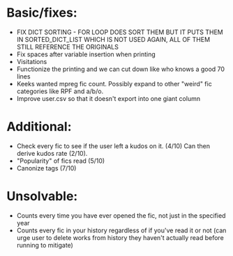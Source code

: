 # Basic/fixes:
* FIX DICT SORTING - FOR LOOP DOES SORT THEM BUT IT PUTS THEM IN SORTED_DICT_LIST WHICH IS NOT USED AGAIN, ALL OF THEM STILL REFERENCE THE ORIGINALS
* Fix spaces after variable insertion when printing
* Visitations
* Functionize the printing and we can cut down like who knows a good 70 lines
* Keeks wanted mpreg fic count. Possibly expand to other "weird" fic categories like RPF and a/b/o.
* Improve user.csv so that it doesn't export into one giant column

# Additional:
* Check every fic to see if the user left a kudos on it. (4/10) Can then derive kudos rate (2/10).
* "Popularity" of fics read (5/10)
* Canonize tags (7/10)

# Unsolvable:
* Counts every time you have ever opened the fic, not just in the specified year
* Counts every fic in your history regardless of if you've read it or not (can urge user to delete works from history they haven't actually read before running to mitigate)
